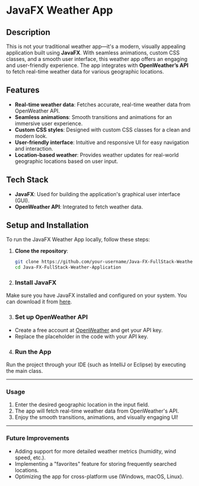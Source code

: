 # **JavaFX Weather App**

## **Description**

This is not your traditional weather app—it's a modern, visually appealing application built using **JavaFX**. With seamless animations, custom CSS classes, and a smooth user interface, this weather app offers an engaging and user-friendly experience. The app integrates with **OpenWeather’s API** to fetch real-time weather data for various geographic locations.

## **Features**

- **Real-time weather data**: Fetches accurate, real-time weather data from OpenWeather API.
- **Seamless animations**: Smooth transitions and animations for an immersive user experience.
- **Custom CSS styles**: Designed with custom CSS classes for a clean and modern look.
- **User-friendly interface**: Intuitive and responsive UI for easy navigation and interaction.
- **Location-based weather**: Provides weather updates for real-world geographic locations based on user input.

## **Tech Stack**

- **JavaFX**: Used for building the application's graphical user interface (GUI).
- **OpenWeather API**: Integrated to fetch weather data.

## **Setup and Installation**

To run the JavaFX Weather App locally, follow these steps:

1. **Clone the repository**:
   ```bash
   git clone https://github.com/your-username/Java-FX-FullStack-Weather-Application.git
   cd Java-FX-FullStack-Weather-Application

2. ### **Install JavaFX**

Make sure you have JavaFX installed and configured on your system. You can download it from [here](https://openjfx.io/).

3. ### **Set up OpenWeather API**

- Create a free account at [OpenWeather](https://openweathermap.org/api) and get your API key.
- Replace the placeholder in the code with your API key.

4. ### **Run the App**

Run the project through your IDE (such as IntelliJ or Eclipse) by executing the main class.

---

### **Usage**

1. Enter the desired geographic location in the input field.
2. The app will fetch real-time weather data from OpenWeather's API.
3. Enjoy the smooth transitions, animations, and visually engaging UI!

---

### **Future Improvements**

- Adding support for more detailed weather metrics (humidity, wind speed, etc.).
- Implementing a "favorites" feature for storing frequently searched locations.
- Optimizing the app for cross-platform use (Windows, macOS, Linux).

